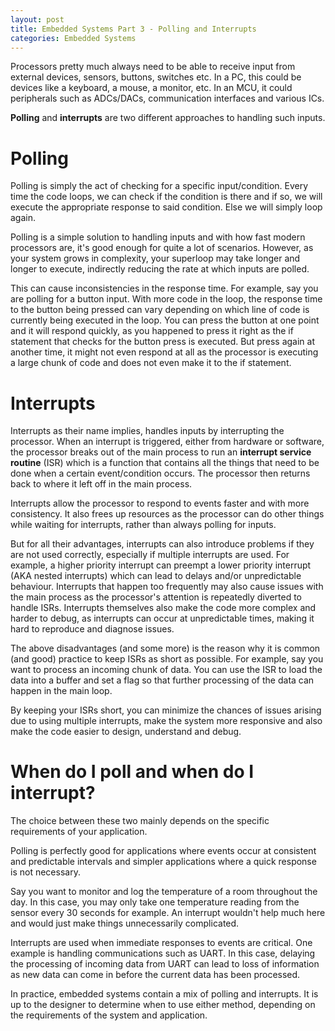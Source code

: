 ```yaml
---
layout: post
title: Embedded Systems Part 3 - Polling and Interrupts
categories: Embedded Systems
---
```


Processors pretty much always need to be able to receive input from external devices, sensors, buttons, switches etc. In a PC, this could be devices like a keyboard, a mouse, a monitor, etc. In an MCU, it could peripherals such as ADCs/DACs, communication interfaces and various ICs. 

**Polling** and **interrupts** are two different approaches to handling such inputs.

# Polling
Polling is simply the act of checking for a specific input/condition. Every time the code loops, we can check if the condition is there and if so, we will execute the appropriate response to said condition. Else we will simply loop again. 

Polling is a simple solution to handling inputs and with how fast modern processors are, it's good enough for quite a lot of scenarios. However, as your system grows in complexity, your superloop may take longer and longer to execute, indirectly reducing the rate at which inputs are polled. 

This can cause inconsistencies in the response time. For example, say you are polling for a button input. With more code in the loop, the response time to the button being pressed can vary depending on which line of code is currently being executed in the loop. You can press the button at one point and it will respond quickly, as you happened to press it right as the if statement that checks for the button press is executed. But press again at another time, it might not even respond at all as the processor is executing a large chunk of code and does not even make it to the if statement.  


# Interrupts
Interrupts as their name implies, handles inputs by interrupting the processor. When an interrupt is triggered, either from hardware or software, the processor breaks out of the main process to run an **interrupt service routine** (ISR) which is a function that contains all the things that need to be done when a certain event/condition occurs. The processor then returns back to where it left off in the main process. 

Interrupts allow the processor to respond to events faster and with more consistency. It also frees up resources as the processor can do other things while waiting for interrupts, rather than always polling for inputs. 

But for all their advantages, interrupts can also introduce problems if they are not used correctly, especially if multiple interrupts are used. For example, a higher priority interrupt can preempt a lower priority interrupt (AKA nested interrupts) which can lead to delays and/or unpredictable behaviour. Interrupts that happen too frequently may also cause issues with the main process as the processor's attention is repeatedly diverted to handle ISRs. Interrupts themselves also make the code more complex and harder to debug, as interrupts can occur at unpredictable times, making it hard to reproduce and diagnose issues. 

The above disadvantages (and some more) is the reason why it is common (and good) practice to keep ISRs as short as possible. For example, say you want to process an incoming chunk of data. You can use the ISR to load the data into a buffer and set a flag so that further processing of the data can happen in the main loop. 

By keeping your ISRs short, you can minimize the chances of issues arising due to using multiple interrupts, make the system more responsive and also make the code easier to design, understand and debug. 

# When do I poll and when do I interrupt?
The choice between these two mainly depends on the specific requirements of your application. 

Polling is perfectly good for applications where events occur at consistent and predictable intervals and simpler applications where a quick response is not necessary. 

Say you want to monitor and log the temperature of a room throughout the day. In this case, you may only take one temperature reading from the sensor every 30 seconds for example. An interrupt wouldn't help much here and would just make things unnecessarily complicated. 

Interrupts are used when immediate responses to events are critical. One example is handling communications such as UART. In this case, delaying the processing of incoming data from UART can lead to loss of information as new data can come in before the current data has been processed. 

In practice, embedded systems contain a mix of polling and interrupts. It is up to the designer to determine when to use either method, depending on the requirements of the system and application. 